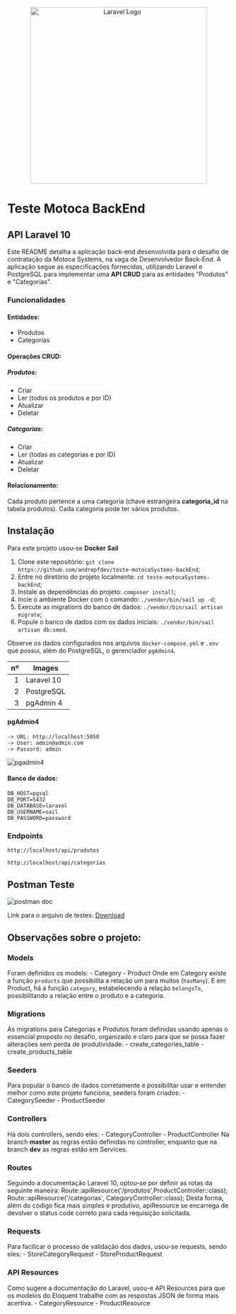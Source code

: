 <p align="center"><a href="https://laravel.com" target="_blank"><img src="https://raw.githubusercontent.com/laravel/art/master/logo-lockup/5%20SVG/2%20CMYK/1%20Full%20Color/laravel-logolockup-cmyk-red.svg" width="400" alt="Laravel Logo"></a></p>


# Teste Motoca BackEnd
## API Laravel 10

Este README detalha a aplicação back-end desenvolvida para o desafio de contratação da Motoca Systems, na vaga de Desenvolvedor Back-End. A aplicação segue as especificações fornecidas, utilizando Laravel e PostgreSQL para implementar uma **API CRUD** para as entidades "Produtos" e "Categorias".

### Funcionalidades

#### Entidades:
- Produtos
- Categorias

#### Operações CRUD:    
##### Produtos:
- Criar
- Ler (todos os produtos e por ID)
- Atualizar
- Deletar
   
##### Categorias:
- Criar
- Ler (todas as categorias e por ID)
- Atualizar
- Deletar

#### Relacionamento:

Cada produto pertence a uma categoria (chave estrangeira **categoria_id** na tabela produtos).
Cada categoria pode ter vários produtos.    

## Instalação

Para este projeto usou-se **Docker Sail**

1.  Clone este repositório: `git clone https://github.com/andrepfdev/teste-motocaSystems-backEnd`;
2.  Entre no diretório do projeto localmente: `cd teste-motocaSystems-backEnd`;
3.  Instale as dependências do projeto: `composer install`;
4.  Incie o ambiente Docker com o comando: `./vendor/bin/sail up -d`;
5.  Execute as migrations do banco de dados: `./vendor/bin/sail artisan migrate`;
6.  Popule o banco de dados com os dados iniciais: `./vendor/bin/sail artisan db:seed`.

Observe os dados configurados nos arquivos `docker-compose.yml` e `.env` que possui, além do PostgreSQL, o gerenciador `pgAdmin4`.

|  nº  | Images     |
|-----:|------------|
|     1| Laravel 10 |
|     2| PostgreSQL |
|     3| pgAdmin 4  |

#### pgAdmin4
    -> URL: http://localhost:5050
    -> User: admin@admin.com
    -> Passord: admin

![pgadmin4](https://github.com/andrepfdev/teste-motocaSystems-backEnd/assets/49399742/f74ba3dc-fb2d-4a76-bcb8-e7c77a2606bc)

#### Banco de dados:
    DB_HOST=pgsql
    DB_PORT=5432
    DB_DATABASE=laravel
    DB_USERNAME=sail
    DB_PASSWORD=password

### Endpoints
    
```
http://localhost/api/produtos

http://localhost/api/categorias
```

## Postman Teste

![postman doc](https://github.com/andrepfdev/teste-motocaSystems-backEnd/assets/49399742/7d46c864-acb8-4c62-92e2-c4248f18b9ef)

Link para o arquivo de testes: <a href="https://drive.google.com/file/d/1kvp6Ztr2UTurF2-JYouufn83pWGMgyax/view?usp=sharing" target="_blank"> Download </a>

## Observações sobre o projeto:

### Models
Foram definidos os models:
    - Category
    - Product
Onde em Category existe a função `products` que possibilita a relação um para muitos (`hasMany`). E em Product, há a função `category`, estabelecendo a relação `belongsTo`, possibilitando a relação entre o produto e a categoria.

### Migrations
As migrations para Categorias e Produtos foram definidas usando apenas o essencial proposto no desafio, organizado e claro para que se possa fazer alterações sem perda de produtividade.
    - create_categories_table
    - create_products_table

### Seeders
Para popular o banco de dados corretamente e possibilitar usar e entender melhor como este projeto funciona, seeders foram criados:
    - CategorySeeder
    - ProductSeeder

### Controllers
Há dois controllers, sendo eles:
    - CategoryController
    - ProductController
Na branch **master** as regras estão definidas no controller, enquanto que na branch **dev** as regras estão em Services.

### Routes
Seguindo a documentação Laravel 10, optou-se por definir as rotas da seguinte maneira:
    Route::apiResource('/produtos',ProductController::class);
    Route::apiResource('/categorias', CategoryController::class);
Desta forma, além do código fica mais simples e produtivo, apiResource se encarrega de devolver o status code correto para cada requisição solicitada.

### Requests
Para facilicar o processo de validação dos dados, usou-se requests, sendo eles:
    - StoreCategoryRequest
    - StoreProductRequest

### API Resources
Como sugere a documentação do Laravel, usou-e API Resources para que os modelos do Eloquent trabalhe com as respostas JSON de forma mais acertiva. 
    - CategoryResource
    - ProductResource

